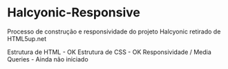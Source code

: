 # Halcyonic-Responsive
Processo de construção e responsividade do projeto Halcyonic retirado de HTML5up.net

Estrutura de HTML - OK
Estrutura de CSS - OK
Responsividade / Media Queries - Ainda não iniciado

